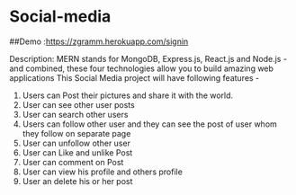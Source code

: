 # Social-media
##Demo :https://zgramm.herokuapp.com/signin

Description:  MERN stands for MongoDB, Express.js, React.js and Node.js - and combined, these four technologies allow you to build amazing web applications
This Social Media project will have following features -
1.	Users can Post their pictures and share it with the world.
2.	User can see other user posts
3.	User can search other users
4.	Users can follow other user and they can see the post of user whom they follow on separate page
5.	User can unfollow other user
6.	User can Like and unlike Post
7.	User can comment on Post
8.	User can view his profile and others profile
9.	User an delete his or her post



